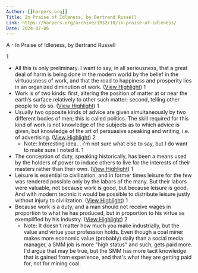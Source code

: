 ```yaml
---
Author: [[harpers.org]]
Title: In Praise of Idleness, by Bertrand Russell
Link: https://harpers.org/archive/1932/10/in-praise-of-idleness/
Date: 2024-07-06
---
```

A - In Praise of Idleness, by Bertrand Russell

1
- All this is only preliminary. I want to say, in all seriousness, that a great deal of harm is being done in the modern world by the belief in the virtuousness of work, and that the road to happiness and prosperity lies in an organized diminution of work. ([View Highlight](https://instapaper.com/read/1548844333/21111236))
1
- Work is of two kinds: first, altering the position of matter at or near the earth’s surface relatively to other such matter; second, telling other people to do so. ([View Highlight](https://instapaper.com/read/1548844333/21111242))
1
- Usually two opposite kinds of advice are given simultaneously by two different bodies of men; this is called politics. The skill required for this kind of work is not knowledge of the subjects as to which advice is given, but knowledge of the art of persuasive speaking and writing, i.e. of advertising. ([View Highlight](https://instapaper.com/read/1548844333/21111252))
2
    - Note: Interesting idea... i'm not sure what else to say, but I do want to make sure I noted it.
1
- The conception of duty, speaking historically, has been a means used by the holders of power to induce others to live for the interests of their masters rather than their own. ([View Highlight](https://instapaper.com/read/1548844333/21111274))
1
- Leisure is essential to civilization, and in former times leisure for the few was rendered possible only by the labors of the many. But their labors were valuable, not because work is good, but because leisure is good. And with modern technic it would be possible to distribute leisure justly without injury to civilization. ([View Highlight](https://instapaper.com/read/1548844333/21111277))
1
- Because work is a duty, and a man should not receive wages in proportion to what he has produced, but in proportion to his virtue as exemplified by his industry. ([View Highlight](https://instapaper.com/read/1548844333/21111300))
2
    - Note: It doesn't matter how much you make industrially, but the value and virtue your profession holds. Even though a coal miner makes more economic value (probably) daily than a social media manager, a SMM job is more "high status" and such, gets paid more. I'd argue that may be true, but the SMM has more tacit knowledge that is gained from experience, and that's what they are getting paid for, not for mining coal.
